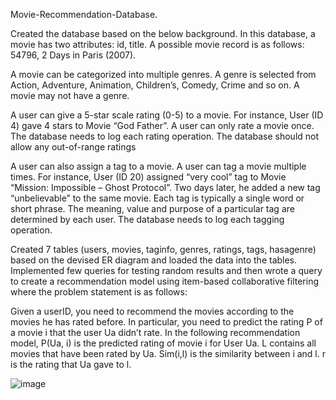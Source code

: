 Movie-Recommendation-Database.

Created the database based on the below background.
In this database, a movie has two attributes: id, title. A possible movie record is as follows: 54796, 2 Days in Paris (2007).

A movie can be categorized into multiple genres. A genre is selected from Action, Adventure, Animation, Children’s, Comedy, Crime and so on. A movie may not have a genre.

A user can give a 5-star scale rating (0-5) to a movie. For instance, User (ID 4) gave 4 stars to Movie “God Father”. A user can only rate a movie once. The database needs to log each rating operation. The database should not allow any out-of-range ratings

A user can also assign a tag to a movie. A user can tag a movie multiple times. For instance, User (ID 20) assigned “very cool” tag to Movie “Mission: Impossible – Ghost Protocol”. Two days later, he added a new tag “unbelievable” to the same movie. Each tag is typically a single word or short phrase. The meaning, value and purpose of a particular tag are determined by each user. The database needs to log each tagging operation.

Created 7 tables (users, movies, taginfo, genres, ratings, tags, hasagenre) based on the devised ER diagram and loaded the data into the tables. Implemented few queries for testing random results and then wrote a query to create a recommendation model using item-based collaborative filtering where the problem statement is as follows:

Given a userID, you need to recommend the movies according to the movies he has rated before. In particular, you need to predict the rating P of a movie i that the user Ua didn’t rate. In the following recommendation model, P(Ua, i) is the predicted rating of movie i for User Ua. L contains all movies that have been rated by Ua. Sim(i,l) is the similarity between i and l. r is the rating that Ua gave to l.

![image](https://user-images.githubusercontent.com/86984222/125174875-1c7c4580-e17d-11eb-8665-92d21a9577a5.png)

